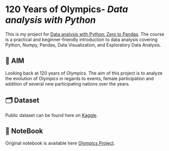 # 120 Years of Olympics- *Data analysis with Python*

This is my project for [Data analysis with Python: Zero to Pandas]('https://jovian.ai/learn/data-analysis-with-python-zero-to-pandas'). The course is a practical and beginner-friendly introduction to data analysis covering Python, Numpy, Pandas, Data Visualization, and Exploratory Data Analysis.

## 🏹 AIM
Looking back at 120 years of Olympics. The aim of this project is to analyze the evolution of Olympics in regards to events, female participation and addition of several new participating nations over the years. 

## 🗂 Dataset
Public dataset can be found here on [Kaggle]('https://www.kaggle.com/heesoo37/120-years-of-olympic-history-athletes-and-results').

## 📜 NoteBook
Original notebook is available here [Olympics Project]('https://jovian.ai/alkabhambhu98/olympics').
